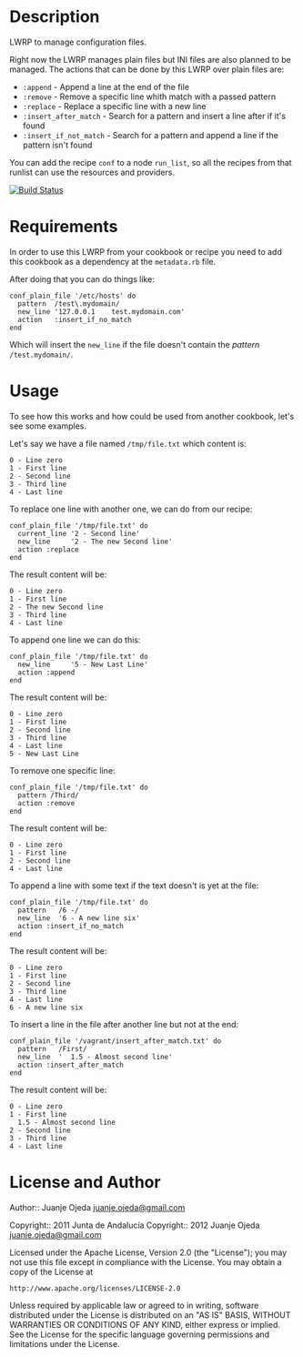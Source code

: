 Description
===========

LWRP to manage configuration files.

Right now the LWRP manages plain files but INI files are also planned to be managed.
The actions that can be done by this LWRP over plain files are:

* `:append` - Append a line at the end of the file
* `:remove` - Remove a specific line whith match with a passed pattern
* `:replace` - Replace a specific line with a new line
* `:insert_after_match` - Search for a pattern and insert a line after if it's found
* `:insert_if_not_match` - Search for a pattern and append a line if the pattern isn't found

You can add the recipe `conf` to a node `run_list`, so all the recipes from
that runlist can use the resources and providers.

[![Build Status](https://secure.travis-ci.org/juanje/cookbook-conf.png)](http://travis-ci.org/juanje/cookbook-conf)


Requirements
============

In order to use this LWRP from your cookbook or recipe you need to add
this cookbook as a dependency at the `metadata.rb` file.

After doing that you can do things like:

    conf_plain_file '/etc/hosts' do
      pattern  /test\.mydomain/
      new_line '127.0.0.1    test.mydomain.com'
      action   :insert_if_no_match
    end

Which will insert the `new_line` if the file doesn't contain the _pattern_
`/test.mydomain/`.

Usage
=====

To see how this works and how could be used from another cookbook, let's see
some examples.

Let's say we have a file named `/tmp/file.txt` which content is:

    0 - Line zero
    1 - First line
    2 - Second line
    3 - Third line
    4 - Last line


To replace one line with another one, we can do from our recipe:

    conf_plain_file '/tmp/file.txt' do
      current_line '2 - Second line'
      new_line     '2 - The new Second line'
      action :replace
    end

The result content will be:

    0 - Line zero
    1 - First line
    2 - The new Second line
    3 - Third line
    4 - Last line


To append one line we can do this:

    conf_plain_file '/tmp/file.txt' do
      new_line     '5 - New Last Line'
      action :append
    end

The result content will be:

    0 - Line zero
    1 - First line
    2 - Second line
    3 - Third line
    4 - Last line
    5 - New Last Line


To remove one specific line:

    conf_plain_file '/tmp/file.txt' do
      pattern /Third/
      action :remove
    end

The result content will be:

    0 - Line zero
    1 - First line
    2 - Second line
    4 - Last line


To append a line with some text if the text doesn't is yet at the file:

    conf_plain_file '/tmp/file.txt' do
      pattern   /6 -/
      new_line  '6 - A new line six'
      action :insert_if_no_match
    end

The result content will be:

    0 - Line zero
    1 - First line
    2 - Second line
    3 - Third line
    4 - Last line
    6 - A new line six


To insert a line in the file after another line but not at the end:

    conf_plain_file '/vagrant/insert_after_match.txt' do
      pattern   /First/
      new_line  '  1.5 - Almost second line'
      action :insert_after_match
    end

The result content will be:

    0 - Line zero
    1 - First line
      1.5 - Almost second line
    2 - Second line
    3 - Third line
    4 - Last line


License and Author
==================

Author:: Juanje Ojeda <juanje.ojeda@gmail.com>

Copyright:: 2011 Junta de Andalucía
Copyright:: 2012 Juanje Ojeda <juanje.ojeda@gmail.com>

Licensed under the Apache License, Version 2.0 (the "License");
you may not use this file except in compliance with the License.
You may obtain a copy of the License at

    http://www.apache.org/licenses/LICENSE-2.0

Unless required by applicable law or agreed to in writing, software
distributed under the License is distributed on an "AS IS" BASIS,
WITHOUT WARRANTIES OR CONDITIONS OF ANY KIND, either express or implied.
See the License for the specific language governing permissions and
limitations under the License.

